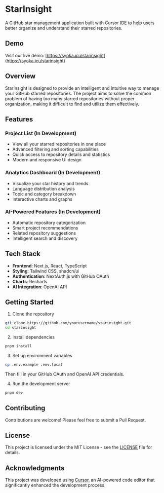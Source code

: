 # StarInsight

A GitHub star management application built with Cursor IDE to help users better organize and understand their starred repositories.

## Demo

Visit our live demo: [https://syoka.icu/starinsight](https://syoka.icu/starinsight)

## Overview

StarInsight is designed to provide an intelligent and intuitive way to manage your GitHub starred repositories. The project aims to solve the common problem of having too many starred repositories without proper organization, making it difficult to find and utilize them effectively.

## Features

### Project List (In Development)

- View all your starred repositories in one place
- Advanced filtering and sorting capabilities
- Quick access to repository details and statistics
- Modern and responsive UI design

### Analytics Dashboard (In Development)

- Visualize your star history and trends
- Language distribution analysis
- Topic and category breakdown
- Interactive charts and graphs

### AI-Powered Features (In Development)

- Automatic repository categorization
- Smart project recommendations
- Related repository suggestions
- Intelligent search and discovery

## Tech Stack

- **Frontend**: Next.js, React, TypeScript
- **Styling**: Tailwind CSS, shadcn/ui
- **Authentication**: NextAuth.js with GitHub OAuth
- **Charts**: Recharts
- **AI Integration**: OpenAI API

## Getting Started

1. Clone the repository

```bash
git clone https://github.com/yourusername/starinsight.git
cd starinsight
```

2. Install dependencies

```bash
pnpm install
```

3. Set up environment variables

```bash
cp .env.example .env.local
```

Then fill in your GitHub OAuth and OpenAI API credentials.

4. Run the development server

```bash
pnpm dev
```

## Contributing

Contributions are welcome! Please feel free to submit a Pull Request.

## License

This project is licensed under the MIT License - see the [LICENSE](LICENSE) file for details.

## Acknowledgments

This project was developed using [Cursor](https://cursor.sh), an AI-powered code editor that significantly enhanced the development process.
